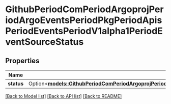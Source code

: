 # GithubPeriodComPeriodArgoprojPeriodArgoEventsPeriodPkgPeriodApisPeriodEventsPeriodV1alpha1PeriodEventSourceStatus

## Properties

Name | Type | Description | Notes
------------ | ------------- | ------------- | -------------
**status** | Option<[**models::GithubPeriodComPeriodArgoprojPeriodArgoEventsPeriodPkgPeriodApisPeriodEventsPeriodV1alpha1PeriodStatus**](github.com.argoproj.argo_events.pkg.apis.events.v1alpha1.Status.md)> |  | [optional]

[[Back to Model list]](../README.md#documentation-for-models) [[Back to API list]](../README.md#documentation-for-api-endpoints) [[Back to README]](../README.md)


